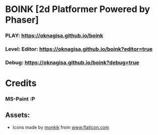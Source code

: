 # BOINK [2d Platformer Powered by Phaser]
### PLAY: https://oknagisa.github.io/boink
### Level: Editor: https://oknagisa.github.io/boink?editor=true
### Debug: https://oknagisa.github.io/boink?debug=true

# Credits
### MS-Paint :P
## Assets:
- Icons made by <a href="https://www.flaticon.com/authors/monkik" title="monkik">monkik</a> from <a href="https://www.flaticon.com/" title="Flaticon"> www.flaticon.com</a>

